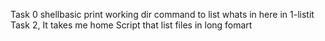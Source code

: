 Task 0 shellbasic print working dir
command to list whats in here in 1-listit
Task 2, It takes me home
 Script that list files in long fomart

